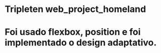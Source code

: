 # Tripleten web_project_homeland

# Foi usado flexbox, position e foi implementado o design adaptativo.
